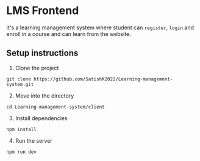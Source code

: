 # LMS Frontend
It's a learning management system where student can `register`, `login` and enroll in a course and can learn from the website. 

## Setup instructions
1. Clone the project
```
git clone https://github.com/SatishK2022/Learning-management-system.git
```

2. Move into the directory
```
cd Learning-management-system/client
```

3. Install dependencies
```
npm install
```

4. Run the server
```
npm run dev
```